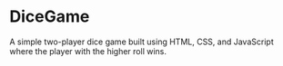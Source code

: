 # DiceGame
A simple two-player dice game built using HTML, CSS, and JavaScript where the player with the higher roll wins.
